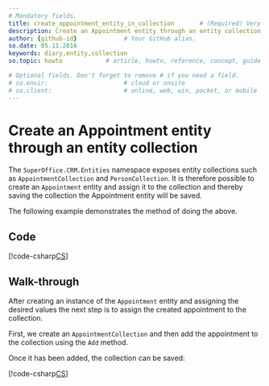 ```yaml
---
# Mandatory fields.
title: create_appointment_entity_in_collection       # (Required) Very important for SEO.
description: Create an Appointment entity through an entity collection  # (Required) Important for SEO.
author: {github-id}             # Your GitHub alias.
so.date: 05.11.2016
keywords: diary,entity,collection
so.topic: howto            # article, howto, reference, concept, guide

# Optional fields. Don't forget to remove # if you need a field.
# so.envir:                     # cloud or onsite
# so.client:                    # online, web, win, pocket, or mobile
---
```


# Create an Appointment entity through an entity collection

The `SuperOffice.CRM.Entities` namespace exposes entity collections such as `AppointmentCollection` and `PersonCollection`. It is therefore possible to create an `Appointment` entity and assign it to the collection and thereby saving the collection the Appointment entity will be saved.

The following example demonstrates the method of doing the above.

## Code

[!code-csharp[CS](includes/create-apt-entity-in-collection.cs)]

## Walk-through

After creating an instance of the `Appointment` entity and assigning the desired values the next step is to assign the created appointment to the collection.

First, we create an `AppointmentCollection` and then add the appointment to the collection using the `Add` method.

Once it has been added, the collection can be saved:

[!code-csharp[CS](includes/create-apt-entity-in-collection.cs?range=28,31-32)]
